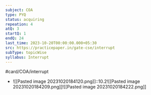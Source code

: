 ```yaml
---
subject: COA
type: PYQ
status: acquiring
repeation: 4
atQ: 3
startQ: 1
endQ: 24
last_time: 2023-10-20T00:00:00.000+05:30
src: https://practicepaper.in/gate-cse/interrupt
subType: topicWise
syllabus: Interrupt
---
```

#card/COA/interrupt
- ![[Pasted image 20231020184120.png]]::10.2![[Pasted image 20231020184209.png]]![[Pasted image 20231020184222.png]] <!--SR:!2023-11-09,15,290-->